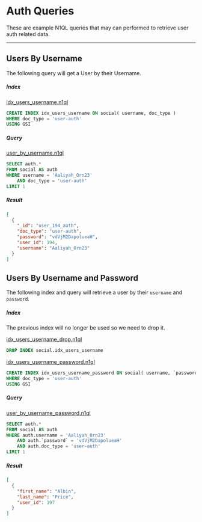 # Auth Queries

These are example N1QL queries that may can performed to retrieve user auth related data.

---

## Users By Username

The following query will get a User by their Username.

##### Index

[idx\_users\_username.n1ql](idx_users_username.n1ql)

```sql
CREATE INDEX idx_users_username ON social( username, doc_type )
WHERE doc_type = 'user-auth'
USING GSI
```

##### Query

[user\_by\_username.n1ql](queries/users/user_by_username.n1ql)

```sql
SELECT auth.*
FROM social AS auth
WHERE username = 'Aaliyah_Orn23'
    AND doc_type = 'user-auth'
LIMIT 1
```

##### Result

```json
[
  {
    "_id": "user_194_auth",
    "doc_type": "user-auth",
    "password": "vdVjM2DapolueaH",
    "user_id": 194,
    "username": "Aaliyah_Orn23"
  }
]
```

## Users By Username and Password

The following index and query will retrieve a user by their `username` and `password`.

##### Index

The previous index will no longer be used so we need to drop it.

[idx\_users\_username\_drop.n1ql](indexes/idx_users_username_drop.n1ql)

```sql
DROP INDEX social.idx_users_username
```

[idx\_users\_username\_password.n1ql](indexes/idx_users_username_password.n1ql)

```sql
CREATE INDEX idx_users_username_password ON social( username, `password`, doc_type )
WHERE doc_type = 'user-auth'
USING GSI
```

##### Query

[user\_by\_username\_password.n1ql](queries/users/user_by_username_password.n1ql)

```sql
SELECT auth.*
FROM social AS auth
WHERE auth.username = 'Aaliyah_Orn23'
    AND auth.`password` = 'vdVjM2DapolueaH'
    AND auth.doc_type = 'user-auth'
LIMIT 1
```

##### Result

```json
[
  {
    "first_name": "Albin",
    "last_name": "Price",
    "user_id": 197
  }
]
```